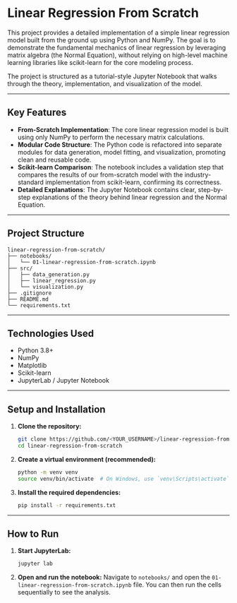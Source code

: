 # Linear Regression From Scratch

This project provides a detailed implementation of a simple linear regression model built from the ground up using Python and NumPy. The goal is to demonstrate the fundamental mechanics of linear regression by leveraging matrix algebra (the Normal Equation), without relying on high-level machine learning libraries like scikit-learn for the core modeling process.

The project is structured as a tutorial-style Jupyter Notebook that walks through the theory, implementation, and visualization of the model.

---

## Key Features

- **From-Scratch Implementation**: The core linear regression model is built using only NumPy to perform the necessary matrix calculations.
- **Modular Code Structure**: The Python code is refactored into separate modules for data generation, model fitting, and visualization, promoting clean and reusable code.
- **Scikit-learn Comparison**: The notebook includes a validation step that compares the results of our from-scratch model with the industry-standard implementation from scikit-learn, confirming its correctness.
- **Detailed Explanations**: The Jupyter Notebook contains clear, step-by-step explanations of the theory behind linear regression and the Normal Equation.

---

## Project Structure
```
linear-regression-from-scratch/
├── notebooks/
│   └── 01-linear-regression-from-scratch.ipynb
├── src/
│   ├── data_generation.py
│   ├── linear_regression.py
│   └── visualization.py
├── .gitignore
├── README.md
└── requirements.txt
```
---

## Technologies Used

- Python 3.8+
- NumPy
- Matplotlib
- Scikit-learn
- JupyterLab / Jupyter Notebook

---

## Setup and Installation

1.  **Clone the repository:**
    ```bash
    git clone https://github.com/<YOUR_USERNAME>/linear-regression-from-scratch.git
    cd linear-regression-from-scratch
    ```

2.  **Create a virtual environment (recommended):**
    ```bash
    python -m venv venv
    source venv/bin/activate  # On Windows, use `venv\Scripts\activate`
    ```

3.  **Install the required dependencies:**
    ```bash
    pip install -r requirements.txt
    ```

---

## How to Run

1.  **Start JupyterLab:**
    ```bash
    jupyter lab
    ```

2.  **Open and run the notebook:**
    Navigate to `notebooks/` and open the `01-linear-regression-from-scratch.ipynb` file. You can then run the cells sequentially to see the analysis.
